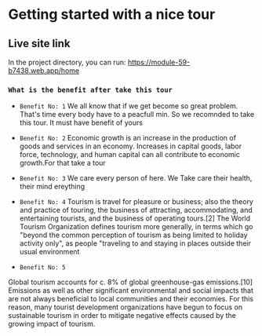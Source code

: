 # Getting started with a nice tour

## Live site link

In the project directory, you can run:  https://module-59-b7438.web.app/home


### `What is the benefit after take this tour`


* `Benefit No: 1`
        We all know that if we get become so great problem. That's time every body have to a peacfull min. So we recomnded to take this tour. It must have benefit of yours


* `Benefit No: 2`
        Economic growth is an increase in the production of goods and services in an economy. Increases in capital goods, labor force, technology, and human capital can all contribute to economic growth.For that take a tour

* `Benefit No: 3`
        We care every person of here. We Take care their health, their mind ereything


* `Benefit No: 4`
        Tourism is travel for pleasure or business; also the theory and practice of touring, the business of attracting, accommodating, and entertaining tourists, and the business of operating tours.[2] The World Tourism Organization defines tourism more generally, in terms which go "beyond the common perception of tourism as being limited to holiday activity only", as people "traveling to and staying in places outside their usual environment



* `Benefit No: 5`

Global tourism accounts for c. 8% of global greenhouse-gas emissions.[10] Emissions as well as other significant environmental and social impacts that are not always beneficial to local communities and their economies. For this reason, many tourist development organizations have begun to focus on sustainable tourism in order to mitigate negative effects caused by the growing impact of tourism.
